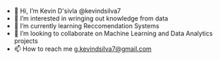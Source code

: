 - 👋 Hi, I’m Kevin D'sivla @kevindsilva7
- 👀 I’m interested in wringing out knowledge from data
- 🌱 I’m currently learning Reccomendation Systems
- 💞️ I’m looking to collaborate on Machine Learning and Data Analytics projects
- 📫 How to reach me g.kevindsilva7@gmail.com

<!---
kevindsilva7/kevindsilva7 is a ✨ special ✨ repository because its `README.md` (this file) appears on your GitHub profile.
You can click the Preview link to take a look at your changes.
--->
